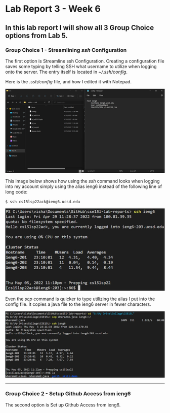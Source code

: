 # **Lab Report 3 - Week 6**
## In this lab report I will show all 3 Group Choice options from Lab 5.

### **Group Choice 1 - Streamlining *ssh* Configuration**
The first option is Streamline ssh Configuration. Creating a configuration file saves some typing by telling SSH what username to utilize when logging onto the server. The entry itself is located in *~/.ssh/config*.

Here is the *.ssh/config* file, and how I edited it with Notepad.

![Image](https://github.com/vishaal-gaddipati/cse15l-lab-reports/blob/main/Screenshots/Lab%203/configFile.jpg?raw=true)

This image below shows how using the *ssh* command looks when logging into my account simply using the alias ieng6 instead of the following line of long code:
```
$ ssh cs15lsp22ack@ieng6.ucsd.edu
```

![Image](https://github.com/vishaal-gaddipati/cse15l-lab-reports/blob/main/Screenshots/Lab%203/sshLogin.jpg?raw=true)

Even the *scp* command is quicker to type utilizing the alias I put into the config file. It copies a java file to the ieng6 server in fewer characters.

![Image](https://github.com/vishaal-gaddipati/cse15l-lab-reports/blob/main/Screenshots/Lab%203/scpAlias.jpg?raw=true)

---
### **Group Choice 2 - Setup Github Access from ieng6**
The second option is Set up Github Access from ieng6. 